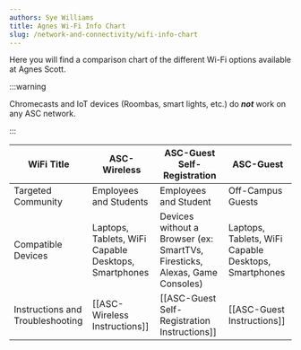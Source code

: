 ```yaml
---
authors: Sye Williams
title: Agnes Wi-Fi Info Chart
slug: /network-and-connectivity/wifi-info-chart
---
```


Here you will find a comparison chart of the different Wi-Fi options available at Agnes Scott. 

:::warning

Chromecasts and IoT devices (Roombas, smart lights, etc.) do ***not*** work on any ASC network. 

:::

| WiFi Title                       | ASC-Wireless                                         | ASC-Guest Self-Registration                                                 | ASC-Guest                                            |
| -------------------------------- | ---------------------------------------------------- | --------------------------------------------------------------------------- | ---------------------------------------------------- |
| Targeted Community               | Employees and Students                               | Employees and Student                                                       | Off-Campus Guests                                    |
| Compatible Devices               | Laptops, Tablets, WiFi Capable Desktops, Smartphones | Devices without a Browser (ex: SmartTVs, Firesticks, Alexas, Game Consoles) | Laptops, Tablets, WiFi Capable Desktops, Smartphones |
| Instructions and Troubleshooting | [[ASC-Wireless Instructions]]                        | [[ASC-Guest Self-Registration Instructions]]                                | [[ASC-Guest Instructions]]                           |
